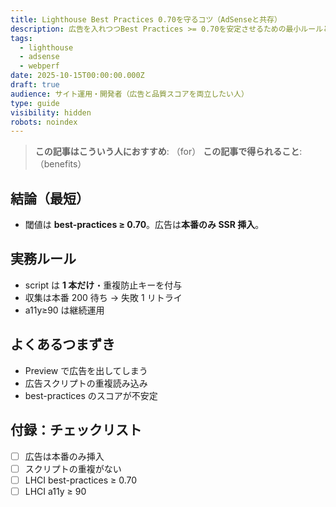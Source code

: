 ```yaml
---
title: Lighthouse Best Practices 0.70を守るコツ（AdSenseと共存）
description: 広告を入れつつBest Practices >= 0.70を安定させるための最小ルールと落とし穴。
tags:
  - lighthouse
  - adsense
  - webperf
date: 2025-10-15T00:00:00.000Z
draft: true
audience: サイト運用・開発者（広告と品質スコアを両立したい人）
type: guide
visibility: hidden
robots: noindex
---
```

> **この記事はこういう人におすすめ**: （for）
> **この記事で得られること**: （benefits）


## 結論（最短）

- 閾値は **best-practices ≥ 0.70**。広告は**本番のみ SSR 挿入**。

## 実務ルール

- script は **1 本だけ**・重複防止キーを付与
- 収集は本番 200 待ち → 失敗 1 リトライ
- a11y≥90 は継続運用

## よくあるつまずき

- Preview で広告を出してしまう
- 広告スクリプトの重複読み込み
- best-practices のスコアが不安定

## 付録：チェックリスト

- [ ] 広告は本番のみ挿入
- [ ] スクリプトの重複がない
- [ ] LHCI best-practices ≥ 0.70
- [ ] LHCI a11y ≥ 90
